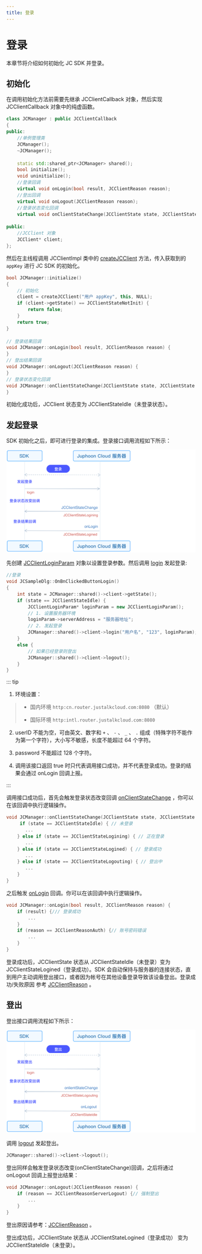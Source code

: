 ```yaml
---
title: 登录
---
```

# 登录

本章节将介绍如何初始化 JC SDK 并登录。

## 初始化

在调用初始化方法前需要先继承 JCClientCallback 对象，然后实现 JCClientCallback 对象中的纯虚函数。

``````cpp
class JCManager : public JCClientCallback
{
public:
    //单例管理类
    JCManager();
    ~JCManager();

    static std::shared_ptr<JCManager> shared();
    bool initialize();
    void uninitialize();
    //登录回调
    virtual void onLogin(bool result, JCClientReason reason);
    //登出回调
    virtual void onLogout(JCClientReason reason);
    //登录状态变化回调
    virtual void onClientStateChange(JCClientState state, JCClientState oldState);

public:
    //JCClient 对象
    JCClient* client;
};
``````

然后在主线程调用 JCClientImpl 类中的
[createJCClient](https://developer.juphoon.com/portal/reference/V2.1/windows/C++/html/_j_c_client_8h.html#a2d6fc4f203884536ff69bfe0e0ed300f)
方法，传入获取到的 `appKey` 进行 JC SDK 的初始化。

``````cpp
bool JCManager::initialize()
{
    // 初始化
    client = createJCClient("用户 appKey", this, NULL);
    if (client->getState() == JCClientStateNotInit) {
        return false;
    }
    return true;
}

// 登录结果回调
void JCManager::onLogin(bool result, JCClientReason reason) {
}
// 登出结果回调
void JCManager::onLogout(JCClientReason reason) {
}
// 登录状态变化回调
void JCManager::onClientStateChange(JCClientState state, JCClientState oldState) {
}
``````

初始化成功后，JCClient 状态变为 JCClientStateIdle（未登录状态）。

## 发起登录

SDK 初始化之后，即可进行登录的集成。登录接口调用流程如下所示：

![../../../../\_images/ios\_login.png](../../../../_images/ios_login.png)

先创建
[JCClientLoginParam](https://developer.juphoon.com/portal/reference/V2.1/windows/C++/html/class_j_c_client_login_param.html)
对象以设置登录参数。然后调用
[login](https://developer.juphoon.com/portal/reference/V2.1/windows/C++/html/class_j_c_client.html#ad612e9957623869289103fbf0721d902)
发起登录:

``````cpp
//登录
void JCSampleDlg::OnBnClickedButtonLogin()
{
    int state = JCManager::shared()->client->getState();
    if (state == JCClientStateIdle) {
        JCClientLoginParam* loginParam = new JCClientLoginParam();
        // 1. 设置服务器环境
        loginParam->serverAddress = "服务器地址";
        // 2. 发起登录
        JCManager::shared()->client->login("用户名", "123", loginParam);
    }
    else {
        // 如果已经登录则登出
        JCManager::shared()->client->logout();
    }
}
``````

::: tip

1. 环境设置：

>
>
>
>
> - 国内环境 `http:cn.router.justalkcloud.com:8080` （默认）
>
> - 国际环境 `http:intl.router.justalkcloud.com:8080`
>
>

2. userID 不能为空，可由英文、数字和 `+` 、 `-` 、 `_` 、 `.`
    组成（特殊字符不能作为第一个字符），大小写不敏感，长度不能超过
    64 个字符。

3. password 不能超过 128 个字符。

4. 调用该接口返回 true 时只代表调用接口成功，并不代表登录成功。登录的结果会通过 onLogin 回调上报。

:::

调用接口成功后，首先会触发登录状态改变回调
[onClientStateChange](https://developer.juphoon.com/portal/reference/V2.1/windows/C++/html/class_j_c_client_callback.html#ace087f907d2f8a2413f10d34cfb47337)
，你可以在该回调中执行逻辑操作。

``````cpp
void JCManager::onClientStateChange(JCClientState state, JCClientState oldState) {
     if (state == JCClientStateIdle) { // 未登录
       ...
    } else if (state == JCClientStateLogining) { // 正在登录
       ...
    } else if (state == JCClientStateLogined) { // 登录成功
       ...
    } else if (state == JCClientStateLogouting) { // 登出中
       ...
    }
}
``````

之后触发
[onLogin](https://developer.juphoon.com/portal/reference/V2.1/windows/C++/html/class_j_c_client_callback.html#ab2deb2e2d3c95f848d9dc2baa7c6daff)
回调。你可以在该回调中执行逻辑操作。

``````cpp
void JCManager::onLogin(bool result, JCClientReason reason) {
    if (result) {/// 登录成功
        ...
    }
    if (reason == JCClientReasonAuth) {// 账号密码错误
        ...
    }
}
``````

登录成功后，JCClientState 状态从 JCClientStateIdle（未登录）变为
JCClientStateLogined（登录成功）。SDK
会自动保持与服务器的连接状态，直到用户主动调用登出接口，或者因为帐号在其他设备登录导致该设备登出。登录成功/失败原因
参考
[JCClientReason](https://developer.juphoon.com/portal/reference/V2.1/windows/C++/html/_j_c_client_constants_8h.html#a8b1b44e57fff02634fd4637428a70020)
。

## 登出

登出接口调用流程如下所示：

![../../../../\_images/ios\_logout.png](../../../../_images/ios_logout.png)

调用
[logout](https://developer.juphoon.com/portal/reference/V2.1/windows/C++/html/class_j_c_client.html#abac015a13078c84b06afac69dcd392ff)
发起登出。

``````cpp
JCManager::shared()->client->logout();
``````

登出同样会触发登录状态改变(onClientStateChange)回调，之后将通过 onLogout 回调上报登出结果：

``````cpp
void JCManager::onLogout(JCClientReason reason) {
    if (reason == JCClientReasonServerLogout) {// 强制登出
        ...
    }
}
``````

登出原因请参考：[JCClientReason](https://developer.juphoon.com/portal/reference/V2.1/windows/C++/html/_j_c_client_constants_8h.html#a8b1b44e57fff02634fd4637428a70020)
。

登出成功后，JCClientState 状态从 JCClientStateLogined（登录成功） 变为
JCClientStateIdle（未登录）。
